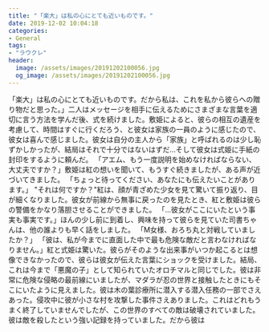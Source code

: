 ```yaml
---
title: "「楽大」は私の心にとても近いものです。"
date: 2019-12-02 10:04:18
categories:
- General
tags:
- "ラウクレ"
header:
  image: /assets/images/20191202100056.jpg
  og_image: /assets/images/20191202100056.jpg
---
```


「楽大」は私の心にとても近いものです。だから私は、これを私から彼らへの贈り物だと思った。」二人はメッセージを相手に伝えるためにさまざまな言葉を適切に言う方法を学んだ後、式を続けました。敷姫によると、彼らの相互の遺産を考慮して、時間はすぐに行くだろう、と彼女は家族の一員のように感じたので、彼女は喜んで感じました。彼女は自分の主人から「家族」と呼ばれるのは少し恥ずかしかったが、結局はそれで十分ではないはずだ…そして彼女は式姫に手紙の封印をするように頼んだ。 「アエム、もう一度説明を始めなければならない、大丈夫ですか？」敷姫は紅の想いを聞いて、もうすぐ続きましたが、ある声が近づいてきました。 「ちょっと待ってください、あなたにも伝えたいことがあります。」 &quot;それは何ですか？&quot;紅は、顔が青ざめた少女を見て驚いて振り返り、目が細くなりました。彼女が前線から無事に戻ったのを見たとき、紅と敷姫は彼らの警備をかなり落胆させることができました。 「…彼女がここにいたという事実も事実です。」ほんの少し前に到着し、興味を持って彼らを見ていた司書ちゃんは、他の誰よりも早く話をしました。 「M女様、おろち丸と対戦していましたか？」 「彼は、私が今までに直面した中で最も危険な敵だと言わなければなりません。」紅と式姫は驚いた。彼らがそのような出来事がいつか起こるとは想像できなかったので、彼らは彼女が伝えた言葉にショックを受けました。結局、これは今まで「悪魔の子」として知られていたオロチマルと同じでした。彼は非常に危険な侵略の最前線にいましたが、マダラが忍の世界と接触したときにもそこにいたように見えました。彼は木の葉診療所に潜入する潜入任務の一部でさえあった。侵攻中に彼が小さな村を攻撃した事件さえありました。これはどれもうまく終了していませんでしたが、この世界のすべての敵は破壊されていました。彼は敵を殺したという強い記録を持っていました。だから彼は
